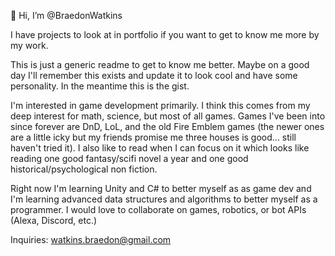 👋 Hi, I’m @BraedonWatkins

I have projects to look at in portfolio if you want to get to know me more by my work.

This is just a generic readme to get to know me better. 
Maybe on a good day I'll remember this exists and update it to look cool and have some personality. In the meantime this is the gist.

I'm interested in game development primarily. I think this comes from my deep interest for math, science, but most of all games. Games I've been into since forever are DnD, LoL, and the old Fire Emblem games (the newer ones are a little icky but my friends promise me three houses is good... still haven't tried it). I also like to read when I can focus on it which looks like reading one good fantasy/scifi novel a year and one good historical/psychological non fiction. 

Right now I'm learning Unity and C# to better myself as as game dev and I'm learning advanced data structures and algorithms to better myself as a programmer.
I would love to collaborate on games, robotics, or bot APIs (Alexa, Discord, etc.)

Inquiries:
watkins.braedon@gmail.com

<!---
BraedonWatkins/BraedonWatkins is a ✨ special ✨ repository because its `README.md` (this file) appears on your GitHub profile.
You can click the Preview link to take a look at your changes.
--->
